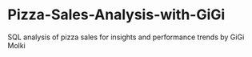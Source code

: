 # Pizza-Sales-Analysis-with-GiGi
SQL analysis of pizza sales for insights and performance trends by GiGi Molki
